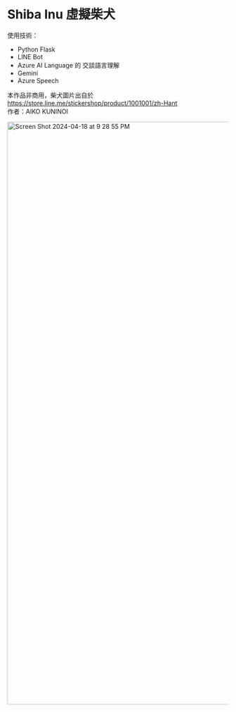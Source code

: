 # Shiba Inu  虛擬柴犬
 
使用技術：   
* Python Flask
* LINE Bot
* Azure AI Language 的 交談語言理解
* Gemini
* Azure Speech

本作品非商用，柴犬圖片出自於 https://store.line.me/stickershop/product/1001001/zh-Hant    
作者：AIKO KUNINOI   

  
<img width="1324" alt="Screen Shot 2024-04-18 at 9 28 55 PM" src="https://github.com/cccmmmd/Shiba-Inu/assets/137893455/baff89c7-400c-4cd4-b190-9687a9d51c65">
